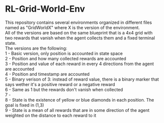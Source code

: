 # RL-Grid-World-Env
This repository contains several environments organized in different files named as "GridWorldX" where X is the version of the environment. <br>
All of the versions are based on the same blueprint that is a 4x4 grid with two rewards that vanish when the agent collects them and a fixed terminal state.<br>
The versions are the following:<br>
1 - Basic version, only position is accounted in state space <br>
2 - Position and how many collected rewards are accounted <br>
3 - Position and value of each reward in every 4 directions from the agent are accounted <br>
4 - Position and timestamp are accounted <br>
5 - Binary verison of 3: instead of reward value, there is a binary marker that says wether it's a positive reward or a negative reward <br>
6 - Same as 1 but the rewards don't vanish when collected <br>
7 - <br>
8 - State is the existence of yellow or blue diamonds in each position. The goal is fixed in (1,3) <br>
9 - State is a mean of all rewards that are in some direction of the agent weighted on the distance to each reward to it <br>
